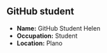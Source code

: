 ## GitHub student

- **Name:** GitHub Student Helen
- **Occupation:** Student
- **Location:** Plano
